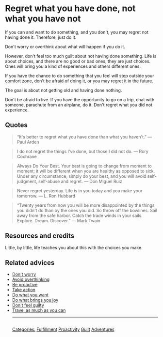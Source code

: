 # Regret what you have done, not what you have not

If you can and want to do something, and you don't, you may regret not having done it. Therefore, just do it. 

Don't worry or overthink about what will happen if you do it.

However, don't feel too much guilt about not having done something. Life is about choices, and there are no good or bad ones, they are just choices. Ones will bring you a kind of experiences and others different ones.

If you have the chance to do something that you feel will step outside your comfort zone, don't be afraid of doing it, or you may regret it in the future.

The goal is about not getting old and having done nothing. 

Don't be afraid to live. If you have the opportunity to go on a trip, chat with someone, parachute from an airplane, do it. Don't regret what you did not experience.

## Quotes

> “It's better to regret what you have done than what you haven't.” ― Paul Arden

> I do not regret the things I've done, but those I did not do. ― Rory Cochrane

> Always Do Your Best. Your best is going to change from moment to moment; it will be different when you are healthy as opposed to sick. Under any circumstance, simply do your best, and you will avoid self-judgment, self-abuse and regret. ― Don Miguel Ruiz

> Never regret yesterday. Life is in you today and you make your tomorrow. ― L. Ron Hubbard

> “Twenty years from now you will be more disappointed by the things you didn't do than by the ones you did. So throw off the bowlines. Sail away from the safe harbor. Catch the trade winds in your sails. Explore. Dream. Discover.” ― Mark Twain

## Resources and credits

Little, by little, life teaches you about this with the choices you make.

## Related advices

- [Don't worry](../Don't%20worry/index.md)
- [Avoid overthinking](../Avoid%20overthinking/index.md)
- [Be proactive](../Be%20proactive/index.md)
- [Take action](../Take%20action/index.md)
- [Do what you want](../Do%20what%20you%20want/index.md)
- [Do what brings you joy](../Do%20what%20brings%20you%20joy/index.md)
- [Don't feel guilty](../Don't%20feel%20guilty/index.md)
- [Travel as much as you can](../Travel%20as%20much%20as%20you%20can/index.md)<hr/><br/>[Categories:](../Categories/index.md) [Fulfillment](../Categories/Fulfillment.md) [Proactivity](../Categories/Proactivity.md) [Guilt](../Categories/Guilt.md) [Adventures](../Categories/Adventures.md)